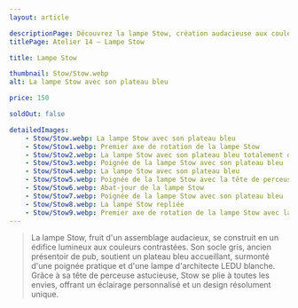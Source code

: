 ```yaml
---
layout: article

descriptionPage: Découvrez la lampe Stow, création audacieuse aux couleurs contrastées, mêlant ancien présentoir de pub et lampe d'architecte LEDU. Son plateau bleu et sa poignée pratique ajoutent fonctionnalité et style. La tête de perceuse ingénieuse permet un éclairage sur mesure, faisant de Stow une pièce unique pour illuminer votre espace.
titlePage: Atelier 14 — Lampe Stow

title: Lampe Stow

thumbnail: Stow/Stow.webp
alt: La lampe Stow avec son plateau bleu

price: 150

soldOut: false

detailedImages:
    - Stow/Stow.webp: La lampe Stow avec son plateau bleu
    - Stow/Stow1.webp: Premier axe de rotation de la lampe Stow
    - Stow/Stow2.webp: La lampe Stow avec son plateau bleu totalement déplié
    - Stow/Stow3.webp: Poignée de la lampe Stow avec son plateau bleu
    - Stow/Stow4.webp: La lampe Stow avec son plateau bleu
    - Stow/Stow5.webp: Poignée de la lampe Stow avec la tête de perceuse de la lampe Stow
    - Stow/Stow6.webp: Abat-jour de la lampe Stow
    - Stow/Stow7.webp: Poignée de la lampe Stow avec son plateau bleu
    - Stow/Stow8.webp: La lampe Stow repliée
    - Stow/Stow9.webp: Premier axe de rotation de la lampe Stow avec la clé de la lampe Stow et la tête de perceuse de la lampe Stow
---
```

> La lampe Stow, fruit d'un assemblage audacieux, se construit en un édifice lumineux aux couleurs contrastées. Son socle gris, ancien présentoir de pub, soutient un plateau bleu accueillant, surmonté d'une poignée pratique et d'une lampe d'architecte LEDU blanche. Grâce à sa tête de perceuse astucieuse, Stow se plie à toutes les envies, offrant un éclairage personnalisé et un design résolument unique.